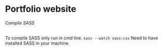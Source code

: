 # Portfolio website

###### Compile SASS
To compile SASS only run in cmd line.
`sass --watch sass:css`
Need to have installed SASS in your machine.
